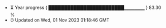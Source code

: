 - ⏳ Year progress { ████████████████████████▁▁▁▁▁▁ } 83.30 %
- ⏰ Updated on Wed, 01 Nov 2023 01:18:46 GMT

